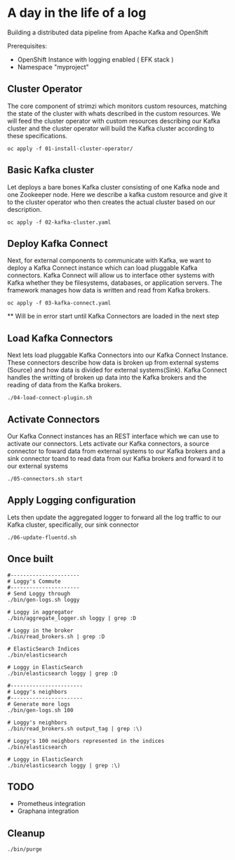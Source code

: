 # A day in the life of a log

Building a distributed data pipeline from Apache Kafka and OpenShift

Prerequisites:
* OpenShift Instance with logging enabled ( EFK stack )
* Namespace "myproject"

## Cluster Operator

The core component of strimzi which monitors custom resources, matching the state of the cluster with whats described in the custom resources. We will feed the cluster operator with custom resources describing our Kafka cluster and the cluster operator will build the Kafka cluster according to these specifications.

`oc apply -f 01-install-cluster-operator/`

## Basic Kafka cluster

Let deploys a bare bones Kafka cluster consisting of one Kafka node and one Zookeeper node. Here we describe a kafka custom resource and give it to the cluster operator who then creates the actual cluster based on our description. 

`oc apply -f 02-kafka-cluster.yaml`

## Deploy Kafka Connect

Next, for external components to communicate with Kafka, we want to deploy a Kafka Connect instance which can load pluggable Kafka connectors. Kafka Connect will allow us to interface other systems with Kafka whether they be filesystems, databases, or application servers. The framework manages how data is written and read from Kafka brokers.

`oc apply -f 03-kafka-connect.yaml`

** Will be in error start until Kafka Connectors are loaded in the next step

## Load Kafka Connectors

Next lets load pluggable Kafka Connectors into our Kafka Connect Instance. These connectors describe how data is broken up from external systems (Source) and how data is divided for external systems(Sink). Kafka Connect handles the writting of broken up data into the Kafka brokers and the reading of data from the Kafka brokers. 

`./04-load-connect-plugin.sh`
 
## Activate Connectors
Our Kafka Connect instances has an REST interface which we can use to activate our connectors. Lets activate our Kafka connectors, a source connector to foward data from external systems to our Kafka brokers and a sink connector toand to read data from our Kafka brokers and forward it to our external systems

`./05-connectors.sh start`

## Apply Logging configuration

Lets then update the aggregated logger to forward all the log traffic to our Kafka cluster, specifically, our sink connector

`./06-update-fluentd.sh`

## Once built

```
#----------------------
# Loggy's Commute
#----------------------
# Send Loggy through
./bin/gen-logs.sh loggy

# Loggy in aggregator
./bin/aggregate_logger.sh loggy | grep :D

# Loggy in the broker
./bin/read_brokers.sh | grep :D

# ElasticSearch Indices
./bin/elasticsearch

# Loggy in ElasticSearch
./bin/elasticsearch loggy | grep :D 

#-----------------------
# Loggy's neighbors
#-----------------------
# Generate more logs
./bin/gen-logs.sh 100

# Loggy's neighbors
./bin/read_brokers.sh output_tag | grep :\)

# Loggy's 100 neighbors represented in the indices
./bin/elasticsearch

# Loggy in ElasticSearch
./bin/elasticsearch loggy | grep :\) 
```

## TODO
* Prometheus integration 
* Graphana integration

## Cleanup

` ./bin/purge `
